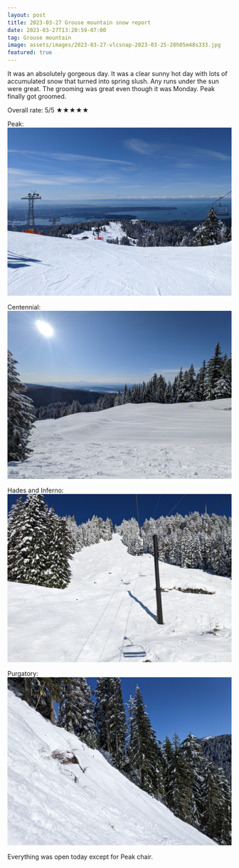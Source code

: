 ```yaml
---
layout: post
title: 2023-03-27 Grouse mountain snow report
date: 2023-03-27T13:20:59-07:00
tag: Grouse mountain
image: assets/images/2023-03-27-vlcsnap-2023-03-25-20h05m48s333.jpg
featured: true
---
```

It was an absolutely gorgeous day. It was a clear sunny hot day with lots of accumulated snow that turned into spring slush. Any runs under the sun were great. The grooming was great even though it was Monday. Peak finally got groomed.

Overall rate: 5/5 ★★★★★

Peak:
![](/assets/images/2023-03-27-peak.jpg)

Centennial:
![](/assets/images/2023-03-27-centennial.jpg)

Hades and Inferno:
![](/assets/images/2023-03-27-hades-and-inferno.jpg)

Purgatory:
![](/assets/images/2023-03-27-purgatory.jpg)

Everything was open today except for Peak chair.
